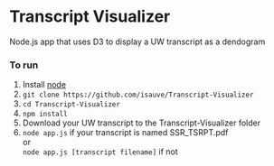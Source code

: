 # Transcript Visualizer
Node.js app that uses D3 to display a UW transcript as a dendogram

### To run
1. Install [node](https://nodejs.org/en/)
2. ```git clone https://github.com/isauve/Transcript-Visualizer```
3. ```cd Transcript-Visualizer```
4. ```npm install```
5. Download your UW transcript to the Transcript-Visualizer folder
6. ```node app.js``` if your transcript is named SSR_TSRPT.pdf   
 or    
  ```node app.js [transcript filename]``` if not
